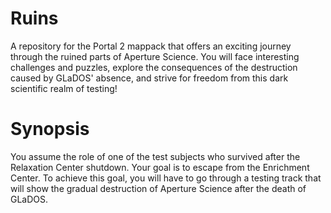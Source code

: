# Ruins
A repository for the Portal 2 mappack that offers an exciting journey through the ruined parts of Aperture Science.
You will face interesting challenges and puzzles, explore the consequences of the destruction caused by GLaDOS' absence, and strive for freedom from this dark scientific realm of testing!
# Synopsis
You assume the role of one of the test subjects who survived after the Relaxation Center shutdown. Your goal is to escape from the Enrichment Center. To achieve this goal, you will have to go through a testing track that will show the gradual destruction of Aperture Science after the death of GLaDOS.
